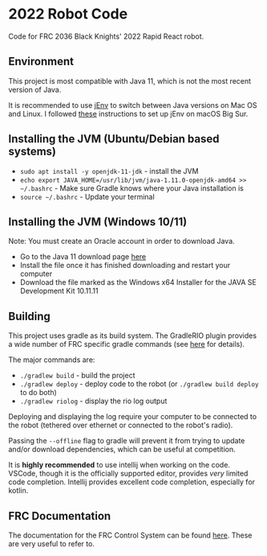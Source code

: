 # 2022 Robot Code

Code for FRC 2036 Black Knights' 2022 Rapid React robot.

## Environment
This project is most compatible with Java 11, which is
not the most recent version of Java. 

It is 
recommended to use [jEnv](https://github.com/jenv/jenv)
to switch between Java versions on Mac OS and Linux.
I followed [these](https://chamikakasun.medium.com/how-to-manage-multiple-java-version-in-macos-e5421345f6d0)
instructions to set up jEnv on macOS Big Sur.

## Installing the JVM (Ubuntu/Debian based systems)
-	`sudo apt install -y openjdk-11-jdk` - install the JVM
-	`echo export JAVA_HOME=/usr/lib/jvm/java-1.11.0-openjdk-amd64 >> ~/.bashrc` - Make sure Gradle knows where your Java installation is
-	`source ~/.bashrc` - Update your terminal

## Installing the JVM (Windows 10/11)

Note: You must create an Oracle account in order to download Java.

-	Go to the Java 11 download page [here](https://www.oracle.com/java/technologies/javase/jdk11-archive-downloads.html)
-	Install the file once it has finished downloading and restart your computer
-	Download the file marked as the Windows x64 Installer for the JAVA SE Development Kit 10.11.11

## Building

This project uses gradle as its build system. The GradleRIO plugin provides a wide number of FRC specific gradle commands (see [here](https://github.com/wpilibsuite/GradleRIO) for details).

The major commands are:
-	`./gradlew build` - build the project
-	`./gradlew deploy` - deploy code to the robot (or `./gradlew build deploy` to do both)
-	`./gradlew riolog` - display the rio log output

Deploying and displaying the log require your computer to be connected to the robot (tethered over ethernet or connected to the robot's radio).

Passing the `--offline` flag to gradle will prevent it from trying to update and/or download dependencies, which can be useful at competition.

It is **highly recommended** to use intellij when working on the code. VSCode, though it is the officially supported editor, provides *very* limited code completion. Intellij provides excellent code completion, especially for kotlin.

## FRC Documentation
The documentation for the FRC Control System can be found [here](https://docs.wpilib.org/en/latest/). These are very useful to refer to.

